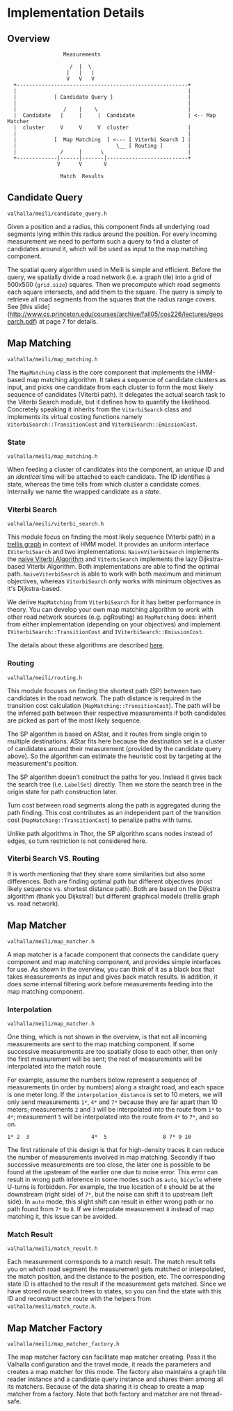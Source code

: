 # Implementation Details

## Overview

```
                  Measurements

                    /  |  \
                   |   |   |
                   V   V   V
  +-------------------------------------------------------+
  |                                                       |
  |            [ Candidate Query ]                        |
  |                                                       |
  |               /    |    \                             |
  |  Candidate   |     |     |  Candidate                 | <-- Map Matcher
  |  cluster     V     V     V  cluster                   |
  |                                                       |
  |            [  Map Matching  ] <--- [ Viterbi Search ] |
  |                                \__ [ Routing ]        |
  |              /     |      \                           |
  +-------------|------|-------|--------------------------+
                V      V       V

                 Match  Results
```

## Candidate Query
`valhalla/meili/candidate_query.h`

Given a position and a radius, this component finds all underlying
road segments lying within this radius around the position. For every
incoming measurement we need to perform such a query to find a cluster
of candidates around it, which will be used as input to the map
matching component.

The spatial query algorithm used in Meili is simple and
efficient. Before the query, we spatially divide a road network
(i.e. a graph tile) into a grid of 500x500 (`grid.size`) squares. Then
we precompute which road segments each square intersects, and add them
to the square. The query is simply to retrieve all road segments from
the squares that the radius range covers. See [this slide]
(http://www.cs.princeton.edu/courses/archive/fall05/cos226/lectures/geosearch.pdf)
at page 7 for details.

## Map Matching
`valhalla/meili/map_matching.h`

The `MapMatching` class is the core component that implements the
HMM-based map matching algorithm. It takes a sequence of candidate
clusters as input, and picks one candidate from each cluster to form
the most likely sequence of candidates (Viterbi path). It delegates
the actual search task to the Viterbi Search module, but it defines
how to quantify the likelihood. Concretely speaking it inherits from
the `ViterbiSearch` class and implements its virtual costing functions
namely `ViterbiSearch::TransitionCost` and
`ViterbiSearch::EmissionCost`.

### State
`valhalla/meili/map_matching.h`

When feeding a cluster of candidates into the component, an *unique*
ID and an *identical* time will be attached to each candidate. The ID
identifies a state, whereas the time tells from which cluster a
candidate comes. Internally we name the wrapped candidate as a
*state*.

### Viterbi Search
`valhalla/meili/viterbi_search.h`

This module focus on finding the most likely sequence (Viterbi path)
in a [trellis graph](https://en.wikipedia.org/wiki/Trellis_(graph)) in
context of HMM model. It provides an uniform interface
`IViterbiSearch` and two implementations: `NaiveViterbiSearch`
implements the
[naive Viterbi Algorithm](https://en.wikipedia.org/wiki/Viterbi_algorithm)
and `ViterbiSearch` implements the lazy Dijkstra-based Viterbi
Algorithm. Both implementations are able to find the optimal
path. `NaiveViterbiSearch` is able to work with both maximum and
minimum objectives, whereas `ViterbiSearch` only works with minimum
objectives as it's Dijkstra-based.

We derive `MapMatching` from `ViterbiSearch` for it has better
performance in theory. You can develop your own map matching algorithm
to work with other road network sources (e.g. pgRouting) as
`MapMatching` does: inherit from either implementation (depending on
your objectives) and implement `IViterbiSearch::TransitionCost` and
`IViterbiSearch::EmissionCost`.

The details about these algorithms are described
[here](algorithms.md).

### Routing
`valhalla/meili/routing.h`

This module focuses on finding the shortest path (SP) between two
candidates in the road network. The path distance is required in the
transition cost calculation (`MapMatching::TransitionCost`). The path
will be the inferred path between their respective measurements if
both candidates are picked as part of the most likely sequence.

The SP algorithm is based on AStar, and it routes from single origin
to multiple destinations. AStar fits here because the destination set
is a cluster of candidates around their measurement (provided by the
candidate query above). So the algorithm can estimate the heuristic
cost by targeting at the measurement's position.

The SP algorithm doesn't construct the paths for you. Instead it gives
back the search tree (i.e. `LabelSet`) directly. Then we store the
search tree in the origin state for path construction later.

Turn cost between road segments along the path is aggregated during
the path finding. This cost contributes as an independent part of the
transition cost (`MapMatching::TransitionCost`) to penalize paths with
turns.

Unlike path algorithms in Thor, the SP algorithm scans nodes instead
of edges, so turn restriction is not considered here.

### Viterbi Search VS. Routing

It is worth mentioning that they share some similarities but also some
differences. Both are finding optimal path but different objectives
(most likely sequence vs. shortest distance path). Both are based on
the Dijkstra algorithm (thank you Dijkstra!) but different graphical
models (trellis graph vs. road network).

## Map Matcher
`valhalla/meili/map_matcher.h`

A map matcher is a facade component that connects the candidate query
component and map matching component, and provides simple interfaces
for use. As shown in the overview, you can think of it as a black box
that takes measurements as input and gives back match results. In
addition, it does some internal filtering work before measurements
feeding into the map matching component.

### Interpolation
`valhalla/meili/map_matcher.h`

One thing, which is not shown in the overview, is that not all
incoming measurements are sent to the map matching component. If some
successive measurements are too spatially close to each other, then
only the first measurement will be sent; the rest of measurements will
be interpolated into the match route.

For example, assume the numbers below represent a sequence of
measurements (in order by numbers) along a straight road, and each
space is one meter long. If the `interpolation_distance` is set to 10
meters, we will only send measurements `1*`, `4*` and `7*` because
they are far apart than 10 meters; measurements `2` and `3` will be
interpolated into the route from `1*` to `4*`; measurement `5` will be
interpolated into the route from `4*` to `7*`, and so on.

```
1* 2  3                    4*  5                  8 7* 9 10
```

The first rationale of this design is that for high-density traces it
can reduce the number of measurements involved in map
matching. Secondly if two successive measurements are too close, the
later one is possible to be found at the upstream of the earlier one
due to noise error. This error can result in wrong path inference in
some modes such as `auto`, `bicycle` where U-turns is forbidden. For
example, the true location of `8` should be at the downstream (right
side) of `7*`, but the noise can shift it to upstream (left side). In
`auto` mode, this slight shift can result in either wrong path or no
path found from `7*` to `8`. If we interpolate measurement `8` instead
of map matching it, this issue can be avoided.

### Match Result
`valhalla/meili/match_result.h`

Each measurement corresponds to a match result. The match result tells
you on which road segment the measurement gets matched or
interpolated, the match position, and the distance to the position,
etc. The corresponding state ID is attached to the result if the
measurement gets matched. Since we have stored route search trees to
states, so you can find the state with this ID and reconstruct the
route with the helpers from `valhalla/meili/match_route.h`.

## Map Matcher Factory
`valhalla/meili/map_matcher_factory.h`

The map matcher factory can facilitate map matcher creating. Pass it
the Valhalla configuration and the travel mode, it reads the
parameters and creates a map matcher for this mode. The factory also
maintains a graph tile reader instance and a candidate query instance
and shares them among all its matchers. Because of the data sharing it
is cheap to create a map matcher from a factory. Note that both
factory and matcher are not thread-safe.
